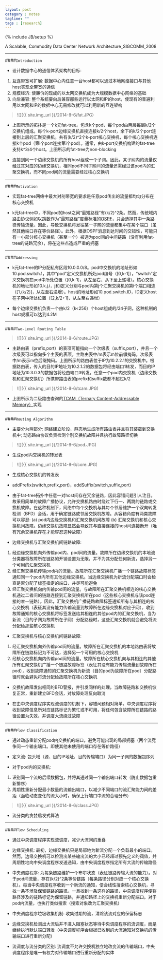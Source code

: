 ```yaml
---
layout: post
category : notes
tagline: ""
tags : [research]
---
```

{% include JB/setup %}

A Scalable, Commodity Data Center Network Architecture_SIGCOMM_2008

*****

####`Introduction`

* 设计数据中心的通信体系架构的目标: 

1. 互连带宽可扩展: 数据中心内任意一台host都可以通过本地网络接口与其他host实现全带宽的通信
2. 规模经济: 使廉价的现成的以太网交换机成为大规模数据中心网络的基础
3. 向后兼容: 整个系统要向后兼容那些运行以太网和IP的host，使现有的普遍利用以太网和IP的数据中心无需修改就可以利用新的互连架构

>
>![]({{ site.img_url }}/2014-8-6/fat.JPG)
>

* 上图所示的拓扑是一个k元fat-tree。包含k个pod，每个pod由两层每层k/2个交换机组成。每个k-port边缘交换机直接连接k/2个host，余下的k/2个port连接到上层的汇聚交换机。共有(k/2)^2个k-port核心交换机，每个核心交换机连接k个pod（第i个port连接第i个pod）。通常，由k-port交换机构建的fat-tree支持k^3/4个host。上图所示的fat-tree为non-blocking

* 连接到同一个边缘交换机的所有host组成一个子网。因此，某子网内的流量仅经过其对应的边缘交换机，相同pod不同子网间的流量还需经过该pod内的汇聚交换机，而不同pod间的流量需要经过核心交换机

*****

####`Motivation`

* 实现fat-tree网络中最大对剖带宽的要求是任意pod传出的流量都均匀分布在核心交换机

* k元fat-tree中，不同pod的host之间“最短路径”有(k/2)^2条。然而，传统域内路由协议例如以跳数作为“最短路径”度量标准的[OSPF][1]，只会选择其中一条路径传输流量。因此，导致交换机将发往某一子网的流量都集中在某个端口（虽然其他端口存在等价路径）。此外，根据OSPF消息到达时间的交错性，可能只有一小部分核心交换机（甚至一个）被选为pod间的中间链路（没有利用fat-tree的链路冗余），将在这些点造成严重的拥塞

*****

####`Addressing`

* k元fat-tree的IP分配私有区段10.0.0.0/8。pod中交换机的地址形如10.pod.switch.1，其中“pod”定义交换机所处pod编号（[0,k-1]），“switch”定义交换机在pod中所处位置（[0,k-1]，从左至右、从下至上递增）。核心交换机的地址形如10.k.j.i，j和i定义分别与pod内第j个汇聚交换机的第i个端口相连（[1,(k/2)]，从左至右递增）。host的地址形如10.pod.switch.ID，ID定义host在子网中所处位置（[2,k/2+1]，从左至右递增）

* 每个边缘交换机负责一个由k/2（k<256）个host组成的/24子网，这种机制的host规模可以达到4.2M

*****

####`Two-Level Routing Table`

>
>![]({{ site.img_url }}/2014-8-6/route.JPG)
>

* 主路由表（prefix,port）的表项可能指向一个次级表（suffix,port），并且一个次级表可以指向多个主表的表项。主路由表中/m表示m位前缀掩码，次级表中/m表示m位后缀掩码。上图所示的路由表位于IP为10.2.2.1的交换机中。根据路由表，传入的目的IP地址为10.2.1.2的数据包将经由端口1转发，而目的IP地址为10.3.0.3的数据包将经由端口3转发。任意一个pod内交换机（边缘交换机和汇聚交换机）所携带路由表的prefix和suffix数都不超过k/2

>
>![]({{ site.img_url }}/2014-8-6/tcam.JPG)
>

* 上图所示为二级路由查询的[TCAM（Ternary Content-Addressable Memory）][2]实现

*****

####`Routing Algorithm`

* 主要分为两部分: 网络建立阶段，静态地生成所有路由表并且将其装载到交换机中; 动态路由协议负责检测个别交换机故障并且执行故障路径切换

>
>![]({{ site.img_url }}/2014-8-6/pod.JPG)
>

* 生成pod内交换机的转发表

>
>![]({{ site.img_url }}/2014-8-6/core.JPG)
>

* 生成核心交换机的转发表

* addPrefix(switch,prefix,port)，addSuffix(switch,suffix,port)

* 由于fat-tree拓扑中任意一对host间存在冗余链路，因此容错问题引人注目。故采用简单的故障广播协议，允许交换机路由时绕过下行一、两跳的链路或交换机故障。在这种机制下，网络中每个交换机与其每个邻居维护一个双向转发检测（BFD）会话，用于确定链路或邻居交换机故障。从容错角度有两类故障可以容忍: (a) pod内边缘交换机和汇聚交换机间故障 (b) 汇聚交换机和核心交换机间故障。边缘交换机故障显然会导致其与直接连接的host间连接断开（唯有冗余交换机存在才能容忍这种故障）

* 边缘交换机与汇聚交换机间链路故障: 

1. 经边缘交换机向外传输pod内、pod间的流量。故障所在边缘交换机的本地流分类器将故障所在链路的开销设置为无限，并不为其分配任何新流，选择另一个可用的汇聚交换机
2. 经汇聚交换机传输pod内的流量。故障所在汇聚交换机广播一个链路故障标签通知同一个pod内所有其他边缘交换机。当边缘交换机为新流分配端口时会检查是否分配了标签指定的端口，并尽可能避免
3. 经汇聚交换机向内传输pod间的流量。与故障所在汇聚交换机相连的核心交换机通过二者间的链路连接到汇聚交换机所在pod（这些核心交换机与该pod连接的唯一链路）。因此，汇聚交换机广播链路故障标签通知所有与其相连的核心交换机（表征其没有能力传输流量到故障所在边缘交换机对应子网），收到故障通知的核心交换机将标签发送给其相连的其他pod内的汇聚交换机，当为新流（目的子网为故障所在子网）分配路径时，这些汇聚交换机就会避免将流分配给那些核心交换机

* 汇聚交换机与核心交换机间链路故障: 

1. 经汇聚交换机向外传输pod间的流量。故障所在汇聚交换机的本地路由表将故障所在链路标记为不可达，选择另一个可用的核心交换机
2. 经核心交换机向内传输pod间的流量。故障所在核心交换机向与其相连的其他所有汇聚交换机广播一个链路故障标签（表征其没有能力传输流量到故障所在pod），收到故障通知的汇聚交换机为新流（目的pod为故障所在pod）分配路径时就会避免将流分配给故障所在核心交换机

* 交换机故障发出相同的BFD警报，并引发同样的处理。当故障链路和交换机恢复正常，重新建立BFD会话，对故障处理反向取消

* 在由中央调度程序实现流调度的机制下，容错问题相对简单。中央调度程序将收到故障信息所对应链路标记为繁忙或不可用，将任何包含故障所在链路的路径设置为失效，并调度大流绕过故障

*****

####`Flow Classification`

* 通过动态重新分配pod内交换机的端口，避免可能出现的局部拥塞（两个流竞争同一个输出端口。即使其他未使用的端口存在等价路径）

* 定义流: 包头域（源、目的IP地址，目的传输端口）为同一子网的数据包序列

* 对于pod内的交换机: 

1. 识别同一个流的后续数据包，并将其通过同一个输出端口转发（防止数据包重新排序）
2. 周期性重新分配最小数量的流输出端口，以减少不同端口的流汇聚能力间的差距（面临动态变化的流大小时，确保上行端口中流的合理分布）

>
>![]({{ site.img_url }}/2014-8-6/class.JPG)
>

* 流分类的贪婪启发式算法

*****

####`Flow Scheduling`

* 通过中央调度程序实现流调度，减少大流间的重叠

* 边缘交换机: 最初，边缘交换机只是局部地为新流分配一个负载最小的端口。然而，边缘交换机可以检测出某些输出流的大小已经超过预先定义的阀值，并周期性地向中央调度程序发送通知，由中央调度程序指定所有大流的传输路径

* 中央调度程序: 为每条链路维护一个布尔状态（表征链路传输大流的能力）。对于pod间流量，存在(k/2)^2条等价链路（每条路径分别对应一个核心交换机）。每当中央调度程序收到一个新流的通知，便会线性搜索核心交换机，寻找一条不涉及保留链路的路径。一旦找到一条这样的路径，中央调度程序便将路径涉及的链路标记为保留链路，并通知路径上的交换机重新分配端口。对于pod内流量，也执行类似搜索（搜索对象改为汇聚交换机）

* 中央调度程序垃圾收集机制: 收集过期的流，清除该流对应的保留标志

* 边缘交换机检测出大流后并不进入阻塞状态等待中央调度程序的流调度，而是继续执行默认端口转发（中央调度程序会根据已收到的大流通知对交换机的传输端口进行重新分配）

* 流调度与流分类的区别: 流调度不允许交换机独立地改变流的传输端口，中央调度程序是唯一有权力对传输端口进行重新分配的实体




[1]: http://en.wikipedia.org/wiki/OSPF    "OSPF"
[2]: http://en.wikipedia.org/wiki/Content-addressable_memory#Ternary_CAMs    "TCAM"